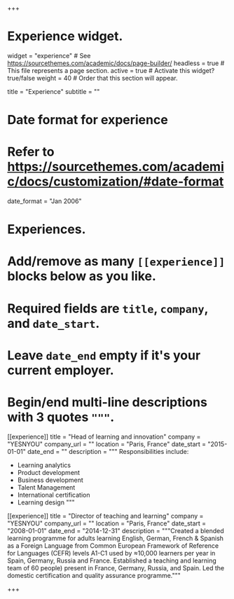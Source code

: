 +++
# Experience widget.
widget = "experience"  # See https://sourcethemes.com/academic/docs/page-builder/
headless = true  # This file represents a page section.
active = true  # Activate this widget? true/false
weight = 40  # Order that this section will appear.

title = "Experience"
subtitle = ""

# Date format for experience
#   Refer to https://sourcethemes.com/academic/docs/customization/#date-format
date_format = "Jan 2006"

# Experiences.
#   Add/remove as many `[[experience]]` blocks below as you like.
#   Required fields are `title`, `company`, and `date_start`.
#   Leave `date_end` empty if it's your current employer.
#   Begin/end multi-line descriptions with 3 quotes `"""`.
[[experience]]
  title = "Head of learning and innovation"
  company = "YESNYOU"
  company_url = ""
  location = "Paris, France"
  date_start = "2015-01-01"
  date_end = ""
  description = """
  Responsibilities include:
  
  * Learning analytics
  * Product development
  * Business development
  * Talent Management
  * International certification
  * Learning design
  """

[[experience]]
  title = "Director of teaching and learning"
  company = "YESNYOU"
  company_url = ""
  location = "Paris, France"
  date_start = "2008-01-01"
  date_end = "2014-12-31"
  description = """Created a blended learning programme for adults learning English, German, French & Spanish as a Foreign Language from Common European Framework of Reference for Languages (CEFR) levels A1-C1 used by ≈10,000 learners per year in Spain, Germany, Russia and France. Established a teaching and learning team of 60 people) present in France, Germany, Russia, and Spain. Led the domestic certification and quality assurance programme."""

+++
